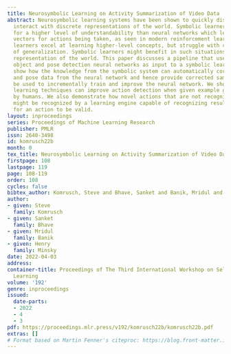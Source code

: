 ```yaml
---
title: Neurosymbolic Learning on Activity Summarization of Video Data
abstract: Neurosymbolic learning systems have been shown to quickly discover how to
  interact with discrete representations of the world. Symbolic learners often allow
  for a higher level of understandability than neural networks which learn feature
  vectors for actions being taken, as seen in modern reinforcement learning systems. Symbolic
  learners excel at learning higher-level concepts, but struggle with certain types
  of generalization. Symbolic learners might benefit in such situations from a learned
  representation of the world. This paper discusses a pipeline that uses state-of-the-art
  object and pose detection neural networks as input to a symbolic learning system. We
  show how the knowledge from the symbolic system can automatically correct object
  and pose data from the neural network and hence provide corrected samples that can
  be used to incrementally train and improve the neural network. We show how symbolic
  learning techniques can improve action detection when given example ground truths
  by humans. We also demonstrate how novel actions that are not recognized by humans
  might be recognized by a learning engine capable of recognizing results and preconditions
  for an action to be valid.
layout: inproceedings
series: Proceedings of Machine Learning Research
publisher: PMLR
issn: 2640-3498
id: komrusch22b
month: 0
tex_title: Neurosymbolic Learning on Activity Summarization of Video Data
firstpage: 108
lastpage: 119
page: 108-119
order: 108
cycles: false
bibtex_author: Komrusch, Steve and Bhave, Sanket and Banik, Mridul and Minsky, Henry
author:
- given: Steve
  family: Komrusch
- given: Sanket
  family: Bhave
- given: Mridul
  family: Banik
- given: Henry
  family: Minsky
date: 2022-04-03
address:
container-title: Proceedings of The Third International Workshop on Self-Supervised
  Learning
volume: '192'
genre: inproceedings
issued:
  date-parts:
  - 2022
  - 4
  - 3
pdf: https://proceedings.mlr.press/v192/komrusch22b/komrusch22b.pdf
extras: []
# Format based on Martin Fenner's citeproc: https://blog.front-matter.io/posts/citeproc-yaml-for-bibliographies/
---
```


